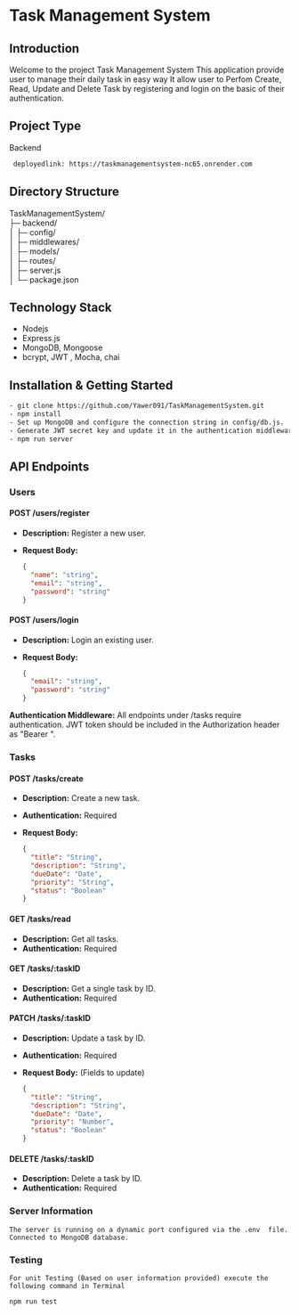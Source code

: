 # Task Management System

## Introduction

Welcome to the project Task Management System This application provide user to manage their daily task in easy way
It allow user to Perfom Create, Read, Update and Delete Task by registering and login on the basic of their authentication.

## Project Type

Backend
```bash
 deployedlink: https://taskmanagementsystem-nc65.onrender.com
```
## Directory Structure

TaskManagementSystem/<br>
├─ backend/<br>
│ ├─ config/<br>
│ ├─ middlewares/<br>
│ ├─ models/<br>
│ ├─ routes/<br>
│ ├─ server.js<br>
│ └─ package.json<br>


## Technology Stack

- Nodejs
- Express.js
- MongoDB, Mongoose
- bcrypt, JWT , Mocha, chai

## Installation & Getting Started

```bash
- git clone https://github.com/Yawer091/TaskManagementSystem.git
- npm install
- Set up MongoDB and configure the connection string in config/db.js.
- Generate JWT secret key and update it in the authentication middleware (middleware/auth.middleware.js).
- npm run server
```

## API Endpoints

### Users

#### POST /users/register

- **Description:** Register a new user.
- **Request Body:**

  ```json
  {
    "name": "string",
    "email": "string",
    "password": "string"
  }
  ```

#### POST /users/login

- **Description:** Login an existing user.
- **Request Body:**

  ```json
  {
    "email": "string",
    "password": "string"
  }
  ```

**Authentication Middleware:** All endpoints under /tasks require authentication. JWT token should be included in the Authorization header as "Bearer ".

### Tasks

#### POST /tasks/create

- **Description:** Create a new task.
- **Authentication:** Required
- **Request Body:**

  ```json
  {
    "title": "String",
    "description": "String",
    "dueDate": "Date",
    "priority": "String",
    "status": "Boolean"
  }
  ```

#### GET /tasks/read

- **Description:** Get all tasks.
- **Authentication:** Required

#### GET /tasks/:taskID

- **Description:** Get a single task by ID.
- **Authentication:** Required

#### PATCH /tasks/:taskID

- **Description:** Update a task by ID.
- **Authentication:** Required
- **Request Body:** (Fields to update)

  ```json
  {
    "title": "String",
    "description": "String",
    "dueDate": "Date",
    "priority": "Number",
    "status": "Boolean"
  }
  ```

#### DELETE /tasks/:taskID

- **Description:** Delete a task by ID.
- **Authentication:** Required

### Server Information

    The server is running on a dynamic port configured via the .env  file.
    Connected to MongoDB database.

### Testing
    For unit Testing (Based on user information provided) execute the following command in Terminal
  
    npm run test


